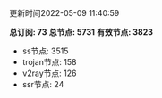 更新时间2022-05-09 11:40:59

**总订阅: 73**
**总节点: 5731**
**有效节点: 3823**
- ss节点: 3515
- trojan节点: 158
- v2ray节点: 126
- ssr节点: 24
